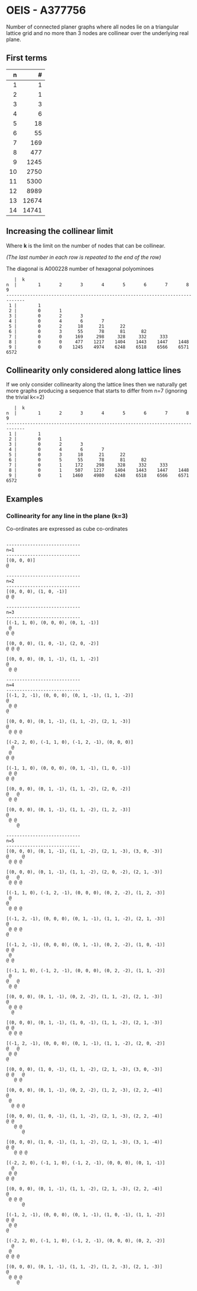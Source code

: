 # OEIS - A377756

Number of connected planer graphs where all nodes lie on a triangular lattice grid and no more than 3 nodes are collinear over the underlying real plane.

## First terms

| n     | #      |
| -----:|-------:|
| 1     | 1      |
| 2     | 1      |
| 3     | 3      |
| 4     | 6      |
| 5     | 18     |
| 6     | 55     |
| 7     | 169    |
| 8     | 477    |
| 9     | 1245   |
| 10    | 2750   |
| 11    | 5300   |
| 12    | 8989   |
| 13    | 12674  |
| 14    | 14741  |

## Increasing the collinear limit

Where **k** is the limit on the number of nodes that can be collinear.

_(The last number in each row is repeated to the end of the row)_

The diagonal is A000228 number of hexagonal polyominoes

```text
   |  k
n  |        1       2       3       4       5       6       7       8       9
-----------------------------------------------------------------------------
 1 |        1
 2 |        0       1
 3 |        0       2       3
 4 |        0       4       6       7
 5 |        0       2      18      21      22
 6 |        0       3      55      78      81      82
 7 |        0       0     169     298     328     332     333
 8 |        0       0     477    1217    1404    1443    1447    1448
 9 |        0       0    1245    4974    6248    6518    6566    6571    6572
```

## Collinearity only considered along lattice lines

If we only consider collinearity along the lattice lines
then we naturally get more graphs producing a sequence that
starts to differ from n=7 (ignoring the trivial k<=2)

```text
   |  k
n  |        1       2       3       4       5       6       7       8       9
-----------------------------------------------------------------------------
 1 |        1
 2 |        0       1
 3 |        0       2       3
 4 |        0       4       6       7
 5 |        0       3      18      21      22
 6 |        0       5      55      78      81      82
 7 |        0       1     172     298     328     332     333
 8 |        0       1     507    1217    1404    1443    1447    1448
 9 |        0       1    1460    4980    6248    6518    6566    6571    6572
```

## Examples

### Collinearity for any line in the plane (k=3)

Co-ordinates are expressed as cube co-ordinates

```text

----------------------------
n=1
----------------------------
[(0, 0, 0)]
@

----------------------------
n=2
----------------------------
[(0, 0, 0), (1, 0, -1)]
@ @

----------------------------
n=3
----------------------------
[(-1, 1, 0), (0, 0, 0), (0, 1, -1)]
 @
@ @

[(0, 0, 0), (1, 0, -1), (2, 0, -2)]
@ @ @

[(0, 0, 0), (0, 1, -1), (1, 1, -2)]
@
 @ @

----------------------------
n=4
----------------------------
[(-1, 2, -1), (0, 0, 0), (0, 1, -1), (1, 1, -2)]
@
 @ @
@

[(0, 0, 0), (0, 1, -1), (1, 1, -2), (2, 1, -3)]
@
 @ @ @

[(-2, 2, 0), (-1, 1, 0), (-1, 2, -1), (0, 0, 0)]
  @
 @
@ @

[(-1, 1, 0), (0, 0, 0), (0, 1, -1), (1, 0, -1)]
 @ @
@ @

[(0, 0, 0), (0, 1, -1), (1, 1, -2), (2, 0, -2)]
@   @
 @ @

[(0, 0, 0), (0, 1, -1), (1, 1, -2), (1, 2, -3)]
@
 @ @
    @

----------------------------
n=5
----------------------------
[(0, 0, 0), (0, 1, -1), (1, 1, -2), (2, 1, -3), (3, 0, -3)]
@     @
 @ @ @

[(0, 0, 0), (0, 1, -1), (1, 1, -2), (2, 0, -2), (2, 1, -3)]
@   @
 @ @ @

[(-1, 1, 0), (-1, 2, -1), (0, 0, 0), (0, 2, -2), (1, 2, -3)]
 @
@
 @ @ @

[(-1, 2, -1), (0, 0, 0), (0, 1, -1), (1, 1, -2), (2, 1, -3)]
@
 @ @ @
@

[(-1, 2, -1), (0, 0, 0), (0, 1, -1), (0, 2, -2), (1, 0, -1)]
@ @
 @
@ @

[(-1, 1, 0), (-1, 2, -1), (0, 0, 0), (0, 2, -2), (1, 1, -2)]
 @
@   @
 @ @

[(0, 0, 0), (0, 1, -1), (0, 2, -2), (1, 1, -2), (2, 1, -3)]
@
 @ @ @
  @

[(0, 0, 0), (0, 1, -1), (1, 0, -1), (1, 1, -2), (2, 1, -3)]
@ @
 @ @ @

[(-1, 2, -1), (0, 0, 0), (0, 1, -1), (1, 1, -2), (2, 0, -2)]
@   @
 @ @
@

[(0, 0, 0), (1, 0, -1), (1, 1, -2), (2, 1, -3), (3, 0, -3)]
@ @   @
   @ @

[(0, 0, 0), (0, 1, -1), (0, 2, -2), (1, 2, -3), (2, 2, -4)]
@
 @
  @ @ @

[(0, 0, 0), (1, 0, -1), (1, 1, -2), (2, 1, -3), (2, 2, -4)]
@ @
   @ @
      @

[(0, 0, 0), (1, 0, -1), (1, 1, -2), (2, 1, -3), (3, 1, -4)]
@ @
   @ @ @

[(-2, 2, 0), (-1, 1, 0), (-1, 2, -1), (0, 0, 0), (0, 1, -1)]
  @
 @ @
@ @

[(0, 0, 0), (0, 1, -1), (1, 1, -2), (2, 1, -3), (2, 2, -4)]
@
 @ @ @
      @

[(-1, 2, -1), (0, 0, 0), (0, 1, -1), (1, 0, -1), (1, 1, -2)]
@ @
 @ @
@

[(-2, 2, 0), (-1, 1, 0), (-1, 2, -1), (0, 0, 0), (0, 2, -2)]
  @
 @
@ @ @

[(0, 0, 0), (0, 1, -1), (1, 1, -2), (1, 2, -3), (2, 1, -3)]
@
 @ @ @
    @

```

